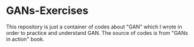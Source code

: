 # GANs-Exercises
This repository is just a container of codes about "GAN" which I wrote in order to practice and understand GAN.
The source of codes is from "GANs in action" book.
